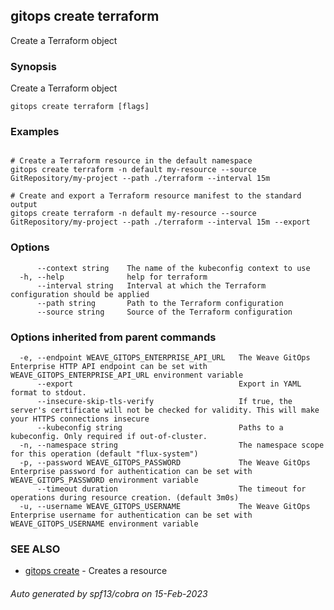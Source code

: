 ## gitops create terraform

Create a Terraform object

### Synopsis

Create a Terraform object

```
gitops create terraform [flags]
```

### Examples

```

# Create a Terraform resource in the default namespace
gitops create terraform -n default my-resource --source GitRepository/my-project --path ./terraform --interval 15m

# Create and export a Terraform resource manifest to the standard output
gitops create terraform -n default my-resource --source GitRepository/my-project --path ./terraform --interval 15m --export

```

### Options

```
      --context string    The name of the kubeconfig context to use
  -h, --help              help for terraform
      --interval string   Interval at which the Terraform configuration should be applied
      --path string       Path to the Terraform configuration
      --source string     Source of the Terraform configuration
```

### Options inherited from parent commands

```
  -e, --endpoint WEAVE_GITOPS_ENTERPRISE_API_URL   The Weave GitOps Enterprise HTTP API endpoint can be set with WEAVE_GITOPS_ENTERPRISE_API_URL environment variable
      --export                                     Export in YAML format to stdout.
      --insecure-skip-tls-verify                   If true, the server's certificate will not be checked for validity. This will make your HTTPS connections insecure
      --kubeconfig string                          Paths to a kubeconfig. Only required if out-of-cluster.
  -n, --namespace string                           The namespace scope for this operation (default "flux-system")
  -p, --password WEAVE_GITOPS_PASSWORD             The Weave GitOps Enterprise password for authentication can be set with WEAVE_GITOPS_PASSWORD environment variable
      --timeout duration                           The timeout for operations during resource creation. (default 3m0s)
  -u, --username WEAVE_GITOPS_USERNAME             The Weave GitOps Enterprise username for authentication can be set with WEAVE_GITOPS_USERNAME environment variable
```

### SEE ALSO

* [gitops create](gitops_create.md)	 - Creates a resource

###### Auto generated by spf13/cobra on 15-Feb-2023
